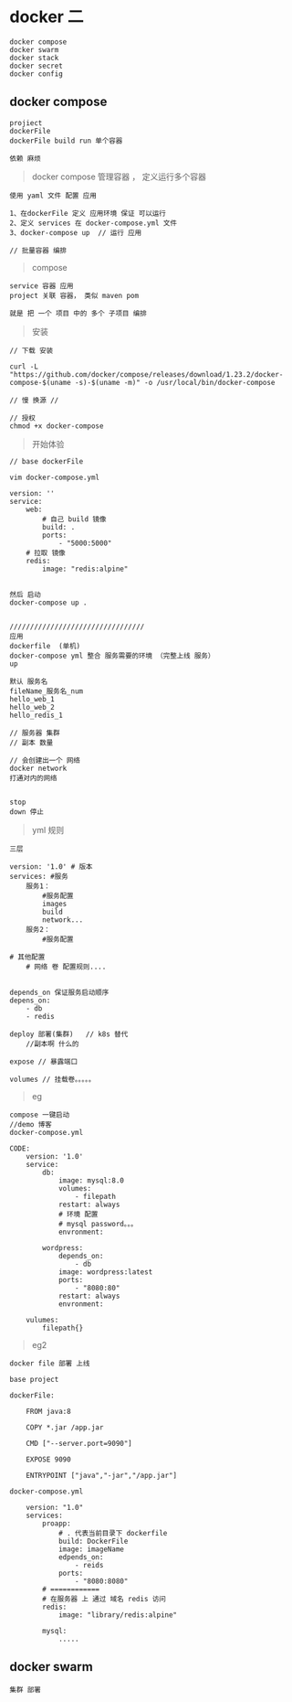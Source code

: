 
# docker 二

    docker compose
    docker swarm
    docker stack
    docker secret
    docker config

## docker compose
    
    projiect    
    dockerFile
    dockerFile build run 单个容器
    
    依赖 麻烦
    
> docker compose 管理容器 ， 定义运行多个容器

    使用 yaml 文件 配置 应用
    
    1、在dockerFile 定义 应用环境 保证 可以运行
    2、定义 services 在 docker-compose.yml 文件
    3、docker-compose up  // 运行 应用
    
    // 批量容器 编排
    
    
> compose
    
    service 容器 应用
    project 关联 容器， 类似 maven pom 
    
    就是 把 一个 项目 中的 多个 子项目 编排
    
> 安装

    // 下载 安装    

    curl -L "https://github.com/docker/compose/releases/download/1.23.2/docker-compose-$(uname -s)-$(uname -m)" -o /usr/local/bin/docker-compose

    // 慢 换源 // 
    
    // 授权
    chmod +x docker-compose
    
> 开始体验    
    
    // base dockerFile
    
    vim docker-compose.yml
    
    version: ''
    service:
        web:
            # 自己 build 镜像
            build: .
            ports:
                - "5000:5000"
        # 拉取 镜像    
        redis:
            image: "redis:alpine"
    
    
    然后 启动
    docker-compose up .
    
    
    /////////////////////////////////
    应用
    dockerfile  (单机)
    docker-compose yml 整合 服务需要的环境 （完整上线 服务）
    up
    
    默认 服务名
    fileName_服务名_num
    hello_web_1
    hello_web_2
    hello_redis_1
    
    // 服务器 集群
    // 副本 数量
    
    // 会创建出一个 网络
    docker network
    打通对内的网络
    
    
    stop
    down 停止
    
> yml 规则

    三层
    
    version: '1.0' # 版本
    services: #服务
        服务1：
            #服务配置
            images
            build
            network...
        服务2：
            #服务配置
            
    # 其他配置
        # 网络 卷 配置规则....
        

    depends_on 保证服务启动顺序
    depens_on:
        - db
        - redis
    
    deploy 部署(集群)   // k8s 替代      
        //副本啊 什么的
        
    expose // 暴露端口                    
    
    volumes // 挂载卷。。。。。
    
    
> eg

    compose 一键启动 
    //demo 博客
    docker-compose.yml
    
    CODE:
        version: '1.0'
        service:
            db:
                image: mysql:8.0
                volumes:
                    - filepath
                restart: always
                # 环境 配置
                # mysql password。。。
                envronment:
                    
            wordpress:
                depends_on:
                    - db
                image: wordpress:latest
                ports:
                    - "8080:80"
                restart: always
                envronment:
                
        vulumes:
            filepath{}
            
            
> eg2 

    docker file 部署 上线
    
    base project
    
    dockerFile:
        
        FROM java:8
        
        COPY *.jar /app.jar
        
        CMD ["--server.port=9090"]
        
        EXPOSE 9090
        
        ENTRYPOINT ["java","-jar","/app.jar"]    
    
    docker-compose.yml
    
        version: "1.0"
        services:
            proapp:
                # . 代表当前目录下 dockerfile
                build: DockerFile
                image: imageName
                edpends_on:
                    - reids
                ports:
                    - "8080:8080"
            # ============
            # 在服务器 上 通过 域名 redis 访问 
            redis:
                image: "library/redis:alpine"
    
            mysql:
                .....
                
                


        
        
## docker swarm

    集群 部署
